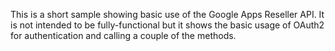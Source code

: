 This is a short sample showing basic use of the Google Apps Reseller API. It is not intended to be fully-functional but it shows the basic usage of OAuth2 for authentication and calling a couple of the methods.